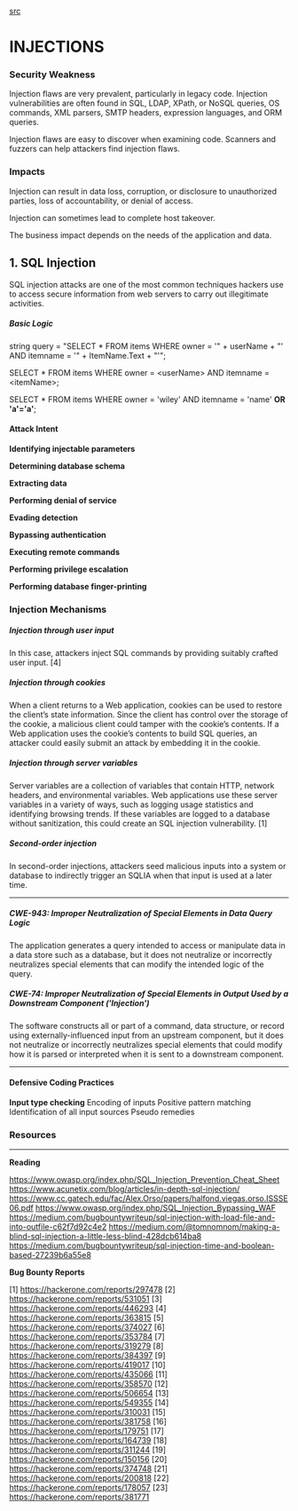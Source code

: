 [src](https://www.owasp.org/index.php/Top_10-2017_A1-Injection)

# INJECTIONS

### Security Weakness	

Injection flaws are very prevalent, particularly in legacy code. Injection vulnerabilities are often found in SQL, LDAP, XPath, or NoSQL queries, OS commands, XML parsers, SMTP headers, expression languages, and ORM queries.

Injection flaws are easy to discover when examining code. Scanners and fuzzers can help attackers find injection flaws.

### Impacts 

Injection can result in data loss, corruption, or disclosure to unauthorized parties, loss of accountability, or denial of access. 

Injection can sometimes lead to complete host takeover.

The business impact depends on the needs of the application and data.

## 1. SQL Injection

SQL injection attacks are one of the most common techniques hackers use to access secure information from web servers to carry out illegitimate activities.

##### Basic Logic

string query = "SELECT * FROM items WHERE owner = '" + userName + "' AND itemname = '" + ItemName.Text + "'";

SELECT * FROM items WHERE owner = &lt;userName&gt; AND itemname = &lt;itemName&gt;;

SELECT * FROM items WHERE owner = 'wiley' AND itemname = 'name' **OR 'a'='a'**;

#### Attack Intent

**Identifying injectable parameters**

**Determining database schema**

**Extracting data**

**Performing denial of service**

**Evading detection**

**Bypassing authentication**

**Executing remote commands**

**Performing privilege escalation**

**Performing database finger-printing**

### Injection Mechanisms

##### Injection through user input 

In this case, attackers inject SQL commands by providing suitably crafted user input. [4]

##### Injection through cookies

When a client returns to a Web application, cookies can be used to restore the client’s state information. Since the client
has control over the storage of the cookie, a malicious client could tamper with the cookie’s contents. If a Web application uses the
cookie’s contents to build SQL queries, an attacker could easily submit an attack by embedding it in the cookie.

##### Injection through server variables
Server variables are a collection of variables that contain HTTP, network headers, and environmental variables. Web applications use these server variables in a variety of ways, such as logging usage statistics and identifying browsing trends. If these variables are logged to a database without sanitization, this could create an SQL injection vulnerability. [1]

##### Second-order injection

In second-order injections, attackers seed malicious inputs into a system or database to indirectly trigger an SQLIA when that input is used at a later time.

---------------

##### CWE-943: Improper Neutralization of Special Elements in Data Query Logic

The application generates a query intended to access or manipulate data in a data store such as a database, but it does not neutralize or incorrectly neutralizes special elements that can modify the intended logic of the query.

##### CWE-74: Improper Neutralization of Special Elements in Output Used by a Downstream Component ('Injection')

The software constructs all or part of a command, data structure, or record using externally-influenced input from an upstream component, but it does not neutralize or incorrectly neutralizes special elements that could modify how it is parsed or interpreted when it is sent to a downstream component.

---------------
#### Defensive Coding Practices

**Input type checking**
Encoding of inputs
Positive pattern matching
Identification of all input sources
Pseudo remedies


### Resources
---

**Reading**

https://www.owasp.org/index.php/SQL_Injection_Prevention_Cheat_Sheet
https://www.acunetix.com/blog/articles/in-depth-sql-injection/
https://www.cc.gatech.edu/fac/Alex.Orso/papers/halfond.viegas.orso.ISSSE06.pdf
https://www.owasp.org/index.php/SQL_Injection_Bypassing_WAF
https://medium.com/bugbountywriteup/sql-injection-with-load-file-and-into-outfile-c62f7d92c4e2
https://medium.com/@tomnomnom/making-a-blind-sql-injection-a-little-less-blind-428dcb614ba8
https://medium.com/bugbountywriteup/sql-injection-time-and-boolean-based-27239b6a55e8


**Bug Bounty Reports**

[1] https://hackerone.com/reports/297478
[2] https://hackerone.com/reports/531051
[3] https://hackerone.com/reports/446293
[4] https://hackerone.com/reports/363815
[5] https://hackerone.com/reports/374027
[6] https://hackerone.com/reports/353784
[7] https://hackerone.com/reports/319279
[8] https://hackerone.com/reports/384397
[9] https://hackerone.com/reports/419017
[10] https://hackerone.com/reports/435066
[11] https://hackerone.com/reports/358570
[12] https://hackerone.com/reports/506654
[13] https://hackerone.com/reports/549355
[14] https://hackerone.com/reports/310031
[15] https://hackerone.com/reports/381758
[16] https://hackerone.com/reports/179751
[17] https://hackerone.com/reports/164739
[18] https://hackerone.com/reports/311244
[19] https://hackerone.com/reports/150156
[20] https://hackerone.com/reports/374748
[21] https://hackerone.com/reports/200818
[22] https://hackerone.com/reports/178057
[23] https://hackerone.com/reports/381771
